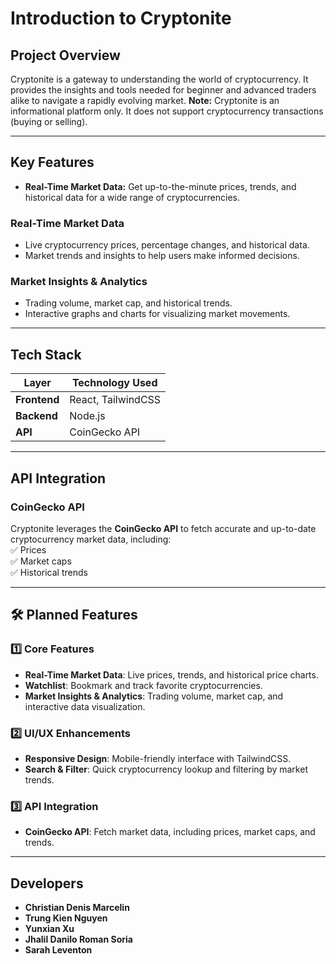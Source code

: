 # Introduction to Cryptonite

## Project Overview

Cryptonite is a gateway to understanding the world of cryptocurrency. It provides the insights and tools needed for beginner and advanced traders alike to navigate a rapidly evolving market.
**Note:** Cryptonite is an informational platform only. It does not support cryptocurrency transactions (buying or selling).  

---

## Key Features
- **Real-Time Market Data:** Get up-to-the-minute prices, trends, and historical data for a wide range of cryptocurrencies.

  
### Real-Time Market Data  
- Live cryptocurrency prices, percentage changes, and historical data.  
- Market trends and insights to help users make informed decisions.  


### Market Insights & Analytics  
- Trading volume, market cap, and historical trends.  
- Interactive graphs and charts for visualizing market movements.  

---

## Tech Stack

| Layer         | Technology Used |
|--------------|----------------|
| **Frontend**  | React, TailwindCSS |
| **Backend**   | Node.js |
| **API**       | CoinGecko API |

---

## API Integration 

### **CoinGecko API**  
Cryptonite leverages the **CoinGecko API** to fetch accurate and up-to-date cryptocurrency market data, including:  
✅ Prices  
✅ Market caps  
✅ Historical trends  

---

## 🛠 Planned Features  

### 1️⃣ Core Features  
- **Real-Time Market Data**: Live prices, trends, and historical price charts.  
- **Watchlist**: Bookmark and track favorite cryptocurrencies.  
- **Market Insights & Analytics**: Trading volume, market cap, and interactive data visualization.  

### 2️⃣ UI/UX Enhancements  
- **Responsive Design**: Mobile-friendly interface with TailwindCSS.  
- **Search & Filter**: Quick cryptocurrency lookup and filtering by market trends.  

### 3️⃣ API Integration  
- **CoinGecko API**: Fetch market data, including prices, market caps, and trends.  

---

## Developers 
- **Christian Denis Marcelin**  
- **Trung Kien Nguyen**  
- **Yunxian Xu**  
- **Jhalil Danilo Roman Soria**  
- **Sarah Leventon**  


